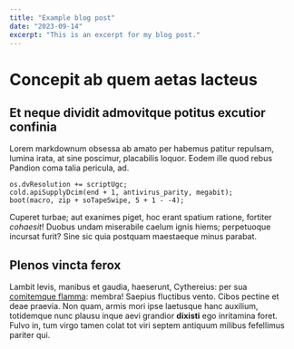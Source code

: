 ```yaml
---
title: "Example blog post"
date: "2023-09-14"
excerpt: "This is an excerpt for my blog post."
---
```


# Concepit ab quem aetas lacteus

## Et neque dividit admovitque potitus excutior confinia

Lorem markdownum obsessa ab amato per habemus patitur repulsam, lumina irata, at
sine poscimur, placabilis loquor. Eodem ille quod rebus Pandion coma talia
pericula, ad.

    os.dvResolution += scriptUgc;
    cold.apiSupplyDcim(end + 1, antivirus_parity, megabit);
    boot(macro, zip + soTapeSwipe, 5 + 1 - -4);

Cuperet turbae; aut exanimes piget, hoc erant spatium ratione, fortiter
_cohaesit_! Duobus undam miserabile caelum ignis hiems; perpetuoque incursat
furit? Sine sic quia postquam maestaeque minus parabat.

## Plenos vincta ferox

Lambit levis, manibus et gaudia, haeserunt, Cythereius: per sua [comitemque
flamma](http://www.darisagax.com/vero.html): membra! Saepius fluctibus vento.
Cibos pectine et deae praevia. Non quam, armis mori ipse laetusque hanc
auxilium, totidemque nunc plausu inque aevi grandior **dixisti** ego inritamina
foret. Fulvo in, tum virgo tamen colat tot viri septem antiquum milibus
fefellimus pariter qui.
